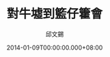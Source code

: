 ---
issue: 53
title: 對牛墟到籃仔籗會
author: 邱文錫
date: 2014-01-09T00:00:00.000+08:00
topic: 文史
difficulty: 2
wikidata: Q98095392
wikidata_link: https://www.wikidata.org/wiki/Q98095392
---